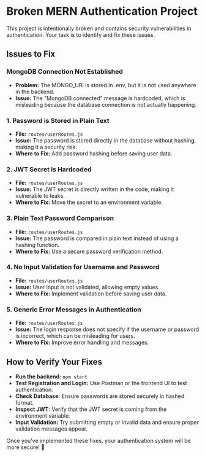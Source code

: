 # Broken MERN Authentication Project

This project is intentionally broken and contains security vulnerabilities in authentication. Your task is to identify and fix these issues.

## Issues to Fix
### MongoDB Connection Not Established
- **Problem:** The MONGO_URI is stored in .env, but it is not used anywhere in the backend.
- **Issue:** The "MongoDB connected" message is hardcoded, which is misleading because the database connection is not actually happening.

### 1. Password is Stored in Plain Text
- **File:** `routes/userRoutes.js`
- **Issue:** The password is stored directly in the database without hashing, making it a security risk.
- **Where to Fix:** Add password hashing before saving user data.

### 2. JWT Secret is Hardcoded
- **File:** `routes/userRoutes.js`
- **Issue:** The JWT secret is directly written in the code, making it vulnerable to leaks.
- **Where to Fix:** Move the secret to an environment variable.

### 3. Plain Text Password Comparison
- **File:** `routes/userRoutes.js`
- **Issue:** The password is compared in plain text instead of using a hashing function.
- **Where to Fix:** Use a secure password verification method.

### 4. No Input Validation for Username and Password
- **File:** `routes/userRoutes.js`
- **Issue:** User input is not validated, allowing empty values.
- **Where to Fix:** Implement validation before saving user data.

### 5. Generic Error Messages in Authentication
- **File:** `routes/userRoutes.js`
- **Issue:** The login response does not specify if the username or password is incorrect, which can be misleading for users.
- **Where to Fix:** Improve error handling and messages.

## How to Verify Your Fixes
- **Run the backend:** `npm start`
- **Test Registration and Login:** Use Postman or the frontend UI to test authentication.
- **Check Database:** Ensure passwords are stored securely in hashed format.
- **Inspect JWT:** Verify that the JWT secret is coming from the environment variable.
- **Input Validation:** Try submitting empty or invalid data and ensure proper validation messages appear.

Once you've implemented these fixes, your authentication system will be more secure! 🚀

